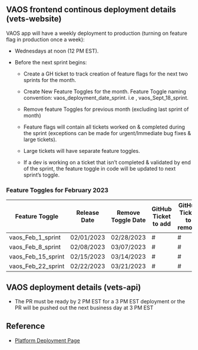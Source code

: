 ## VAOS frontend continous deployment details (vets-website) 

VAOS app will have a weekly deployment to production (turning on feature flag in production once a week):

- Wednesdays at noon (12 PM EST).

- Before the next sprint begins: 

  - Create a GH ticket to track creation of feature flags for the next two sprints for the month.

  - Create New Feature Toggles for the month. Feature Toggle naming convention: vaos_deployment_date_sprint. i.e , vaos_Sept_18_sprint.

  - Remove feature Toggles for previous month (excluding last sprint of month)

  - Feature flags will contain all tickets worked on & completed during the sprint (exceptions can be made for urgent/Immediate bug fixes & large tickets).
  
  - Large tickets will have separate feature toggles.

  - If a dev is working on a ticket that isn’t completed & validated by end of the sprint, the feature toggle in code will be updated to next sprint’s toggle.

### Feature Toggles for February 2023

Feature Toggle| Release Date | Remove Toggle Date | GitHub Ticket to add | GitHub Ticket to remove
--- | --- | --- | --- | --- | 
vaos_Feb_1_sprint | 02/01/2023 | 02/28/2023 | # | #
vaos_Feb_8_sprint | 02/08/2023 | 03/07/2023 | # | #
vaos_Feb_15_sprint | 02/15/2023 | 03/14/2023 | # | #
vaos_Feb_22_sprint | 02/22/2023 | 03/21/2023 | # | #

## VAOS deployment details (vets-api)

- The PR must be ready by 2 PM EST for a 3 PM EST deployment or the PR will be pushed out the next business day at 3 PM EST 

## Reference 
- [Platform Deployment Page](https://department-of-veterans-affairs.github.io/veteran-facing-services-tools/getting-started/workflow/deploy/)
